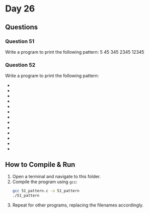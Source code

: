 # Day 26

## Questions

### Question 51
Write a program to print the following pattern:
    5
   45
  345
 2345
12345

### Question 52
Write a program to print the following pattern:

*

*
*
*

*
*
*
*
*

*
*
*

*


## How to Compile & Run

1. Open a terminal and navigate to this folder.
2. Compile the program using `gcc`:
   ```bash
   gcc 51_pattern.c -o 51_pattern
   ./51_pattern
   ```
3. Repeat for other programs, replacing the filenames accordingly.